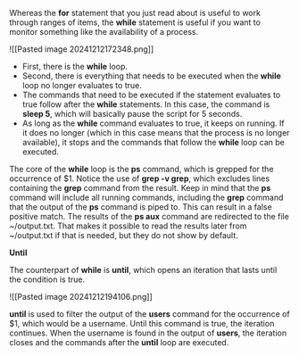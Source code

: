 Whereas the **for** statement that you just read about is useful to work through ranges of items, the **while** statement is useful if you want to monitor something like the availability of a process.

![[Pasted image 20241212172348.png]]

- First, there is the **while** loop.
- Second, there is everything that needs to be executed when the **while** loop no longer evaluates to true.
- The commands that need to be executed if the statement evaluates to true follow after the **while** statements. In this case, the command is **sleep 5**, which will basically pause the script for 5 seconds.
- As long as the **while** command evaluates to true, it keeps on running. If it does no longer (which in this case means that the process is no longer available), it stops and the commands that follow the **while** loop can be executed.

The core of the **while** loop is the **ps** command, which is grepped for the occurrence of $1. Notice the use of **grep -v grep**, which excludes lines containing the **grep** command from the result. Keep in mind that the **ps** command will include all running commands, including the **grep** command that the output of the **ps** command is piped to. This can result in a false positive match. The results of the **ps aux** command are redirected to the file ~/output.txt. That makes it possible to read the results later from ~/output.txt if that is needed, but they do not show by default.

**Until**

The counterpart of **while** is **until**, which opens an iteration that lasts until the condition is true. 

![[Pasted image 20241212194106.png]]

**until** is used to filter the output of the **users** command for the occurrence of $1, which would be a username. Until this command is true, the iteration continues. When the username is found in the output of **users**, the iteration closes and the commands after the **until** loop are executed.
